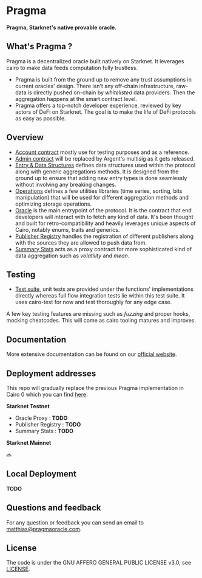 # Pragma

**Pragma, Starknet's native provable oracle.**

What's Pragma ?
---

Pragma is a decentralized oracle built natively on Starknet. It leverages cairo to make data feeds computation fully trustless.

-  Pragma is built from the ground up to remove any trust assumptions in current oracles' design.
There isn't any off-chain infrastructure, raw-data is directly pushed on-chain by *whitelisted* data providers. Then the aggregation happens at the smart contract level.
- Pragma offers a top-notch developer experience, reviewed by key actors of DeFi on Starknet. The goal is to make the life of DeFi protocols as easy as possible.

Overview
---

- <a href="/src/account">Account contract</a> mostly use for testing purposes and as a reference.
- <a href="/src/admin">Admin contract</a> will be replaced by Argent's multisig as it gets released.
- <a href="/src/entry">Entry & Data Structures</a> defines data structures used within the protocol along with generic aggregations methods. It is designed from the ground up to ensure that adding new entry types is done seamlessly without involving any breaking changes.
- <a href="/src/admin">Operations</a> defines a few utilities libraries (time series, sorting, bits manipulation) that will be used for different aggregation methods and optimizing storage operations.
- <a href="/src/admin">Oracle</a> is the main entrypoint of the protocol. It is the contract that end developers will interact with to fetch any kind of data. It's been thought and built for retro-compatibility and heavily leverages unique aspects of Cairo, notably enums, traits and generics.
- <a href="/src/admin">Publisher Registry</a> handles the registration of different publishers along with the sources they are allowed to push data from.
- <a href="/src/admin">Summary Stats</a> acts as a proxy contract for more sophisticated kind of data aggregation such as *volatility* and *mean*.

## Testing

- <a href="/src/tests">Test suite</a>, unit tests are provided under the functions' implementations directly whereas full flow integration tests lie within this test suite. It uses cairo-test for now and test thoroughly for any edge case.

A few key testing features are missing such as *fuzzing* and proper hooks, mocking cheatcodes. This will come as cairo tooling matures and improves.

Documentation
---

More extensive documentation can be found on our [official website](https://docs.pragmaoracle.com/).


Deployment addresses
---

This repo will gradually replace the previous Pragma implementation in Cairo 0 which you can find [here](https://github.com/Astraly-Labs/pragma-contracts).

**Starknet Testnet**
- Oracle Proxy : __TODO__
- Publisher Registry : __TODO__
- Summary Stats : __TODO__

**Starknet Mainnet**

🔜

Local Deployment
---

__TODO__


Questions and feedback
---

For any question or feedback you can send an email to matthias@pragmaoracle.com.

License
---

The code is under the GNU AFFERO GENERAL PUBLIC LICENSE v3.0, see <a href="./LICENSE">LICENSE</a>.
